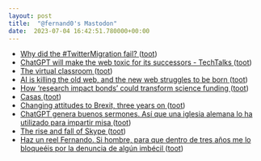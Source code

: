 ```yaml
---
layout: post
title:  "@fernand0's Mastodon"
date:  2023-07-04 16:42:51.780000+00:00
---
```

*  [Why did the #TwitterMigration fail? ](https://blog.bloonface.com/2023/06/12/why-did-the-twittermigration-fail) ([toot](https://mastodon.social/@fernand0/110656813253945288))
*  [ChatGPT will make the web toxic for its successors - TechTalks ](https://bdtechtalks.com/2023/06/19/chatgpt-model-collapse) ([toot](https://mastodon.social/@fernand0/110656508234532870))
*  [The virtual classroom ](https://www.educationmattersmag.com.au/the-virtual-classroom) ([toot](https://mastodon.social/@fernand0/110656184761261212))
*  [AI is killing the old web, and the new web struggles to be born ](https://www.theverge.com/2023/6/26/23773914/ai-large-language-models-data-scraping-generation-remaking-we) ([toot](https://mastodon.social/@fernand0/110655497673097510))
*  [How ‘research impact bonds’ could transform science funding ](https://www.nature.com/articles/d41586-023-02070-) ([toot](https://mastodon.social/@fernand0/110655264749826914))
*  [Casas ](https://www.flickr.com/photos/fernand0/53007464156) ([toot](https://mastodon.social/@fernand0/110655256935626393))
*  [Changing attitudes to Brexit, three years on ](https://www.theguardian.com/politics/ng-interactive/2023/jan/30/changing-attitudes-to-brexit-three-years-o) ([toot](https://mastodon.social/@fernand0/110655022491630767))
*  [ChatGPT genera buenos sermones. Así que una iglesia alemana lo ha utilizado para impartir misa ](https://www.xataka.com/robotica-e-ia/chatgpt-genera-buenos-sermones-asi-que-iglesia-alemana-ha-utilizado-para-impartir-mis) ([toot](https://mastodon.social/@fernand0/110654871009676497))
*  [The rise and fall of Skype  ](https://www.cnbc.com/2023/07/02/the-rise-and-fall-of-skype.html) ([toot](https://mastodon.social/@fernand0/110654703267414625))
*  [Haz un reel Fernando. Si hombre, para que dentro de tres años me lo bloqueéis por la denuncia de algún imbécil ](https://mastodon.social/@fernand0/110651562149786868) ([toot](https://mastodon.social/@fernand0/110651562149786868))
